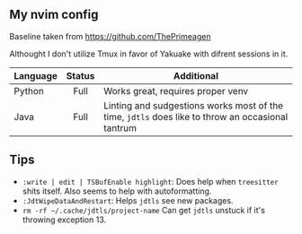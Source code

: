 ## My nvim config ##

Baseline taken from https://github.com/ThePrimeagen

Althought I don't utilize Tmux in favor of Yakuake with difrent sessions in it.

|Language|Status|Additional|
|---|:---:|---|
|Python|Full|Works great, requires proper venv|
|Java|Full|Linting and sudgestions works most of the time, `jdtls` does like to throw an occasional tantrum|

## Tips ##

 - `:write | edit | TSBufEnable highlight`: Does help when `treesitter` shits itself. Also seems to help with autoformatting.
 - `:JdtWipeDataAndRestart`: Helps `jdtls` see new packages.
 - `rm -rf ~/.cache/jdtls/project-name` Can get `jdtls` unstuck if it's throwing exception 13. 
